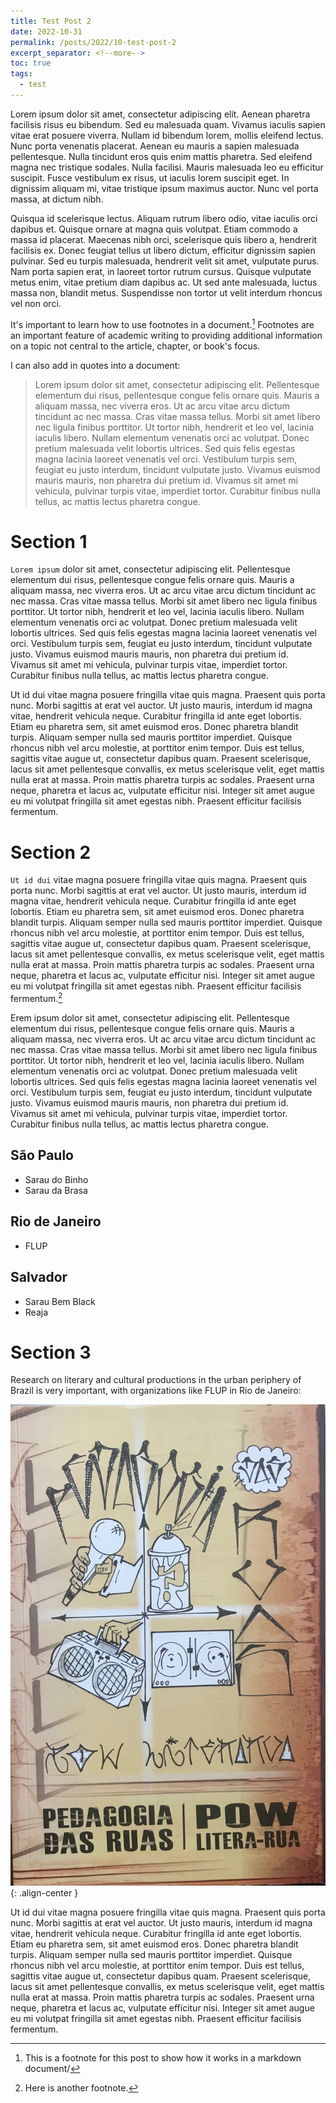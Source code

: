 ```yaml
---
title: Test Post 2
date: 2022-10-31
permalink: /posts/2022/10-test-post-2
excerpt_separator: <!--more-->
toc: true
tags:
  - test
---
```


Lorem ipsum dolor sit amet, consectetur adipiscing elit. Aenean pharetra facilisis risus eu bibendum. Sed eu malesuada quam. Vivamus iaculis sapien vitae erat posuere viverra. Nullam id bibendum lorem, mollis eleifend lectus. Nunc porta venenatis placerat. Aenean eu mauris a sapien malesuada pellentesque. Nulla tincidunt eros quis enim mattis pharetra. Sed eleifend magna nec tristique sodales. Nulla facilisi. Mauris malesuada leo eu efficitur suscipit. Fusce vestibulum ex risus, ut iaculis lorem suscipit eget. In dignissim aliquam mi, vitae tristique ipsum maximus auctor. Nunc vel porta massa, at dictum nibh.

Quisqua id scelerisque lectus. Aliquam rutrum libero odio, vitae iaculis orci dapibus et. Quisque ornare at magna quis volutpat. Etiam commodo a massa id placerat. Maecenas nibh orci, scelerisque quis libero a, hendrerit facilisis ex. Donec feugiat tellus ut libero dictum, efficitur dignissim sapien pulvinar. Sed eu turpis malesuada, hendrerit velit sit amet, vulputate purus. Nam porta sapien erat, in laoreet tortor rutrum cursus. Quisque vulputate metus enim, vitae pretium diam dapibus ac. Ut sed ante malesuada, luctus massa non, blandit metus. Suspendisse non tortor ut velit interdum rhoncus vel non orci. 

<!--more-->

It's important to learn how to use footnotes in a document.[^footnote1] Footnotes are an important feature of academic writing to providing additional information on a topic not central to the article, chapter, or book's focus. 

[^footnote1]: This is a footnote for this post to show how it works in a markdown document/

I can also add in quotes into a document:

> Lorem ipsum dolor sit amet, consectetur adipiscing elit. Pellentesque elementum dui risus, pellentesque congue felis ornare quis. Mauris a aliquam massa, nec viverra eros. Ut ac arcu vitae arcu dictum tincidunt ac nec massa. Cras vitae massa tellus. Morbi sit amet libero nec ligula finibus porttitor. Ut tortor nibh, hendrerit et leo vel, lacinia iaculis libero. Nullam elementum venenatis orci ac volutpat. Donec pretium malesuada velit lobortis ultrices. Sed quis felis egestas magna lacinia laoreet venenatis vel orci. Vestibulum turpis sem, feugiat eu justo interdum, tincidunt vulputate justo. Vivamus euismod mauris mauris, non pharetra dui pretium id. Vivamus sit amet mi vehicula, pulvinar turpis vitae, imperdiet tortor. Curabitur finibus nulla tellus, ac mattis lectus pharetra congue.

# Section 1

`Lorem ipsum` dolor sit amet, consectetur adipiscing elit. Pellentesque elementum dui risus, pellentesque congue felis ornare quis. Mauris a aliquam massa, nec viverra eros. Ut ac arcu vitae arcu dictum tincidunt ac nec massa. Cras vitae massa tellus. Morbi sit amet libero nec ligula finibus porttitor. Ut tortor nibh, hendrerit et leo vel, lacinia iaculis libero. Nullam elementum venenatis orci ac volutpat. Donec pretium malesuada velit lobortis ultrices. Sed quis felis egestas magna lacinia laoreet venenatis vel orci. Vestibulum turpis sem, feugiat eu justo interdum, tincidunt vulputate justo. Vivamus euismod mauris mauris, non pharetra dui pretium id. Vivamus sit amet mi vehicula, pulvinar turpis vitae, imperdiet tortor. Curabitur finibus nulla tellus, ac mattis lectus pharetra congue.

Ut id dui vitae magna posuere fringilla vitae quis magna. Praesent quis porta nunc. Morbi sagittis at erat vel auctor. Ut justo mauris, interdum id magna vitae, hendrerit vehicula neque. Curabitur fringilla id ante eget lobortis. Etiam eu pharetra sem, sit amet euismod eros. Donec pharetra blandit turpis. Aliquam semper nulla sed mauris porttitor imperdiet. Quisque rhoncus nibh vel arcu molestie, at porttitor enim tempor. Duis est tellus, sagittis vitae augue ut, consectetur dapibus quam. Praesent scelerisque, lacus sit amet pellentesque convallis, ex metus scelerisque velit, eget mattis nulla erat at massa. Proin mattis pharetra turpis ac sodales. Praesent urna neque, pharetra et lacus ac, vulputate efficitur nisi. Integer sit amet augue eu mi volutpat fringilla sit amet egestas nibh. Praesent efficitur facilisis fermentum.

# Section 2

`Ut id dui` vitae magna posuere fringilla vitae quis magna. Praesent quis porta nunc. Morbi sagittis at erat vel auctor. Ut justo mauris, interdum id magna vitae, hendrerit vehicula neque. Curabitur fringilla id ante eget lobortis. Etiam eu pharetra sem, sit amet euismod eros. Donec pharetra blandit turpis. Aliquam semper nulla sed mauris porttitor imperdiet. Quisque rhoncus nibh vel arcu molestie, at porttitor enim tempor. Duis est tellus, sagittis vitae augue ut, consectetur dapibus quam. Praesent scelerisque, lacus sit amet pellentesque convallis, ex metus scelerisque velit, eget mattis nulla erat at massa. Proin mattis pharetra turpis ac sodales. Praesent urna neque, pharetra et lacus ac, vulputate efficitur nisi. Integer sit amet augue eu mi volutpat fringilla sit amet egestas nibh. Praesent efficitur facilisis fermentum.[^footnote2]

[^footnote2]: Here is another footnote.

Erem ipsum dolor sit amet, consectetur adipiscing elit. Pellentesque elementum dui risus, pellentesque congue felis ornare quis. Mauris a aliquam massa, nec viverra eros. Ut ac arcu vitae arcu dictum tincidunt ac nec massa. Cras vitae massa tellus. Morbi sit amet libero nec ligula finibus porttitor. Ut tortor nibh, hendrerit et leo vel, lacinia iaculis libero. Nullam elementum venenatis orci ac volutpat. Donec pretium malesuada velit lobortis ultrices. Sed quis felis egestas magna lacinia laoreet venenatis vel orci. Vestibulum turpis sem, feugiat eu justo interdum, tincidunt vulputate justo. Vivamus euismod mauris mauris, non pharetra dui pretium id. Vivamus sit amet mi vehicula, pulvinar turpis vitae, imperdiet tortor. Curabitur finibus nulla tellus, ac mattis lectus pharetra congue.

## São Paulo

- Sarau do Binho
- Sarau da Brasa 

## Rio de Janeiro

- FLUP

## Salvador

- Sarau Bem Black
- Reaja

# Section 3

Research on literary and cultural productions in the urban periphery of Brazil is very important, with organizations like FLUP in Rio de Janeiro:

![](/images/posts/PedagogiaDasRuas.jpg){: .align-center }

Ut id dui vitae magna posuere fringilla vitae quis magna. Praesent quis porta nunc. Morbi sagittis at erat vel auctor. Ut justo mauris, interdum id magna vitae, hendrerit vehicula neque. Curabitur fringilla id ante eget lobortis. Etiam eu pharetra sem, sit amet euismod eros. Donec pharetra blandit turpis. Aliquam semper nulla sed mauris porttitor imperdiet. Quisque rhoncus nibh vel arcu molestie, at porttitor enim tempor. Duis est tellus, sagittis vitae augue ut, consectetur dapibus quam. Praesent scelerisque, lacus sit amet pellentesque convallis, ex metus scelerisque velit, eget mattis nulla erat at massa. Proin mattis pharetra turpis ac sodales. Praesent urna neque, pharetra et lacus ac, vulputate efficitur nisi. Integer sit amet augue eu mi volutpat fringilla sit amet egestas nibh. Praesent efficitur facilisis fermentum.

